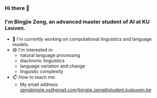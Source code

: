 ### Hi there 👋

### I'm Bingjie Zeng, an advanced master student of AI at KU Leuven.

- 🌱 I'm currently working on computational linguistics and language models.
- 😄 I'm interested in:
  - natural language processing
  - diachronic linguistics
  - language variation and change
  - linguistic complexity
- 📫 How to reach me:
  - My email address: zengbingjie.xs@gmail.com/bingjie.zeng@student.kuleuven.be
